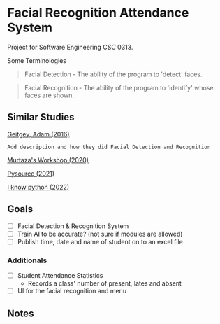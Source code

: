 # Facial Recognition Attendance System
Project for Software Engineering CSC 0313.

Some Terminologies
> Facial Detection - The ability of the program to 'detect' faces.

> Facial Recognition - The ability of the program to 'identify' whose faces are shown.

## Similar Studies
[Geitgey, Adam (2016)](https://medium.com/@ageitgey/machine-learning-is-fun-part-4-modern-face-recognition-with-deep-learning-c3cffc121d78)

`Add description and how they did Facial Detection and Recognition`

[Murtaza's Workshop (2020)](https://www.youtube.com/watch?v=sz25xxF_AVE)

[Pysource (2021)](https://www.youtube.com/watch?v=5yPeKQzCPdI)

[I know python (2022)](https://www.youtube.com/watch?v=A6464U4bPPQ)

## Goals
- [ ] Facial Detection & Recognition System
- [ ] Train AI to be accurate? (not sure if modules are allowed)
- [ ] Publish time, date and name of student on to an excel file

### Additionals
- [ ] Student Attendance Statistics
  - Records a class' number of present, lates and absent
- [ ] UI for the facial recognition and menu 

## Notes
